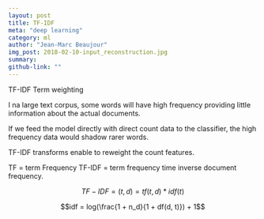 ```yaml
---
layout: post
title: TF-IDF
meta: "deep learning"
category: ml
author: "Jean-Marc Beaujour"
img_post: 2018-02-10-input_reconstruction.jpg
summary: 
github-link: ""
---
```


<script src="/js/plotly-latest.min.js"></script>

<script type="text/javascript"
   src="https://cdnjs.cloudflare.com/ajax/libs/mathjax/2.7.2/MathJax.js?config=TeX-AMS-MML_HTMLorMML">
</script>

TF-IDF Term weighting

I na large text corpus, some words will have high frequency providing little information about the actual documents.

If we feed the model directly with direct count data to the classifier, the high frequency data would shadow rarer words.

TF-IDF transforms enable to reweight the count features.

TF = term Frequency
TF-IDF = term frequency time inverse document frequency.

$$
TF-IDF =(t, d) = tf (t, d) * idf(t)
$$

$$idf = log(\frac{1 + n_d}{1 + df(d, t)}) + 1$$